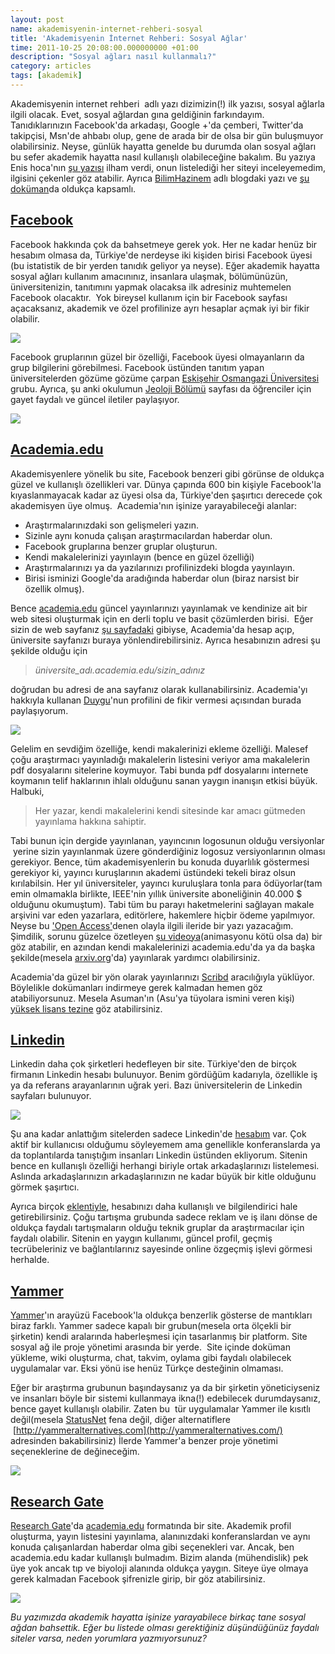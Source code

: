 ```yaml
--- 
layout: post 
name: akademisyenin-internet-rehberi-sosyal 
title: 'Akademisyenin İnternet Rehberi: Sosyal Ağlar' 
time: 2011-10-25 20:08:00.000000000 +01:00 
description: "Sosyal ağları nasıl kullanmalı?"
category: articles
tags: [akademik]
---
```


Akademisyenin internet rehberi  adlı yazı dizimizin(!) ilk yazısı, sosyal ağlarla ilgili olacak. Evet, sosyal ağlardan gına geldiğinin farkındayım. Tanıdıklarınızın Facebook'da arkadaşı, Google +'da çemberi, Twitter'da takipçisi, Msn'de ahbabı olup, gene de arada bir de olsa bir gün buluşmuyor olabilirsiniz. Neyse, günlük hayatta genelde bu durumda olan sosyal ağları bu sefer akademik hayatta nasıl kullanışlı olabileceğine bakalım. Bu yazıya Enis hoca'nın [şu yazısı](http://enisden.wordpress.com/2011/07/07/akademik-sosyal-aglarla-diger-akademisyenlere-ulasmak/) ilham verdi, onun listelediği her siteyi inceleyemedim, ilgisini çekenler göz atabilir. Ayrıca [BilimHazinem](http://bilimhazinem.wordpress.com/2011/05/02/bilim-insanlari-icin-sosyal-iletisim-aglari/) adlı blogdaki yazı ve [şu doküman](http://www.scribd.com/doc/48590125/Social-media-A-guide-for-researchers)da oldukça kapsamlı.

## [Facebook](http://www.facebook.com/)

Facebook hakkında çok da bahsetmeye gerek yok. Her ne kadar henüz bir hesabım olmasa da, Türkiye'de nerdeyse iki kişiden birisi Facebook üyesi (bu istatistik de bir yerden tanıdık geliyor ya neyse). Eğer akademik hayatta sosyal ağları kullanım amacınınız, insanlara ulaşmak, bölümünüzün, üniversitenizin, tanıtımını yapmak olacaksa ilk adresiniz muhtemelen Facebook olacaktır. 
Yok bireysel kullanım için bir Facebook sayfası açacaksanız, akademik ve özel profilinize ayrı hesaplar açmak iyi bir fikir olabilir.

[![]({{site.url}}/images/facebookgrandma.png)](http://www.makeuseof.com/tech-fun/grandma-on-facebook/)

Facebook gruplarının güzel bir özelliği, Facebook üyesi olmayanların da grup bilgilerini görebilmesi. Facebook üstünden tanıtım yapan üniversitelerden gözüme gözüme çarpan [Eskişehir Osmangazi Üniversitesi](http://www.facebook.com/EsoguWEB?sk=wall) grubu. Ayrıca, şu anki okulumun [Jeoloji Bölümü](http://www.facebook.com/geosciences?sk=wall) sayfası da öğrenciler için gayet faydalı ve güncel iletiler paylaşıyor. 

[![]({{site.url}}/images/osmangazi.png)](http://www.facebook.com/EsoguWEB?sk=wall)

## [Academia.edu](http://www.academia.edu/)

Akademisyenlere yönelik bu site, Facebook benzeri gibi görünse de oldukça güzel ve kullanışlı özellikleri var. Dünya çapında 600 bin kişiyle Facebook'la kıyaslanmayacak kadar az üyesi olsa da, Türkiye'den şaşırtıcı derecede çok akademisyen üye olmuş. 
Academia'nın işinize yarayabileceği alanlar:

-   Araştırmalarınızdaki son gelişmeleri yazın.
-   Sizinle aynı konuda çalışan araştırmacılardan haberdar olun.
-   Facebook gruplarına benzer gruplar oluşturun.
-   Kendi makalelerinizi yayınlayın (bence en güzel özelliği)
-   Araştırmalarınızı ya da yazılarınızı profilinizdeki blogda yayınlayın.
-   Birisi isminizi Google'da aradığında haberdar olun (biraz narsist bir özellik olmuş).

Bence [academia.edu](http://www.academia.edu/) güncel yayınlarınızı yayınlamak ve kendinize ait bir web sitesi oluşturmak için en derli toplu ve basit çözümlerden birisi.  Eğer sizin de web sayfanız [şu sayfadaki](http://www.eee.metu.edu.tr/~canatan/) gibiyse, Academia'da hesap açıp, üniversite sayfanızı buraya yönlendirebilirsiniz. Ayrıca hesabınızın adresi şu şekilde olduğu için

> *üniversite\_adı.academia.edu/sizin\_adınız*

doğrudan bu adresi de ana sayfanız olarak kullanabilirsiniz. Academia'yı hakkıyla kullanan [Duygu](http://ku.academia.edu/Duygu%C3%96zge)'nun profilini de fikir vermesi açısından burada paylaşıyorum.

[![]({{site.url}}/images/duygu_academia.png)](http://ku.academia.edu/Duygu%C3%96zge)

Gelelim en sevdiğim özelliğe, kendi makalerinizi ekleme özelliği. Malesef çoğu araştırmacı yayınladığı makalelerin listesini veriyor ama makalelerin pdf dosyalarını sitelerine koymuyor. Tabi bunda pdf dosyalarını internete koymanın telif haklarının ihlalı olduğunu sanan yaygın inanışın etkisi büyük. Halbuki,

> Her yazar, kendi makalelerini kendi sitesinde kar amacı gütmeden yayınlama hakkına sahiptir. 

Tabi bunun için dergide yayınlanan, yayıncının logosunun olduğu versiyonlar  yerine sizin yayınlanmak üzere gönderdiğiniz logosuz versiyonlarının olması gerekiyor. Bence, tüm akademisyenlerin bu konuda duyarlılık göstermesi gerekiyor ki, yayıncı kuruşlarının akademi üstündeki tekeli biraz olsun kırılabilsin. Her yıl üniversiteler, yayıncı kuruluşlara tonla para ödüyorlar(tam emin olmamakla birlikte, IEEE'nin yıllık üniversite aboneliğinin 40.000 \$ olduğunu okumuştum). Tabi tüm bu parayı haketmelerini sağlayan makale arşivini var eden yazarlara, editörlere, hakemlere hiçbir ödeme yapılmıyor. Neyse bu ['Open Access'](http://en.wikipedia.org/wiki/Open_access)denen olayla ilgili ileride bir yazı yazacağım. Şimdilik, sorunu güzelce özetleyen [şu videoya](http://www.phd2published.com/2011/10/13/scientist-meets-publisher/)(animasyonu kötü olsa da) bir göz atabilir, en azından kendi makalelerinizi academia.edu'da ya da başka şekilde(mesela [arxiv.org](http://arxiv.org/)'da) yayınlarak yardımcı olabilirsiniz.

Academia'da güzel bir yön olarak yayınlarınızı [Scribd](http://asuyatuyolar.org/2011/03/belge-sablonlar.html) aracılığıyla yüklüyor. Böylelikle dokümanları indirmeye gerek kalmadan hemen göz atabiliyorsunuz. Mesela Asuman'ın (Asu'ya tüyolara ismini veren kişi) [yüksek lisans tezine](http://strathstudents.academia.edu/AsumanOzgurKeysan/Papers/1076649/PENSION_REFORM_THE_TURKISH_CASE_IN_THE_EUROPEAN_CONTEXT) göz atabilirsiniz.

## [Linkedin](http://tr.linkedin.com/)

Linkedin daha çok şirketleri hedefleyen bir site. Türkiye'den de birçok firmanın Linkedin hesabı bulunuyor. Benim gördüğüm kadarıyla, özellikle iş ya da referans arayanlarının uğrak yeri. Bazı üniversitelerin de Linkedin sayfaları bulunuyor.

[![]({{site.url}}/images/linkedin_universite.png)](http://www.linkedin.com/csearch/results?type=companies&keywords=universitesi&pplSearchOrigin=GLHD&pageKey=fps_results&search=Search#facets=sb%3DR%26keywords%3Duniversitesi%26pplSearchOrigin%3DGLHD%26page_num%3D1%26openFacets%3DJO%252CCCR%252CI)

Şu ana kadar anlattığım sitelerden sadece Linkedin'de [hesabım](http://www.linkedin.com/pub/ozan-keysan/24/b13/994) var. Çok aktif bir kullanıcısı olduğumu söyleyemem ama genellikle konferanslarda ya da toplantılarda tanıştığım insanları Linkedin üstünden ekliyorum. Sitenin bence en kullanışlı özelliği herhangi biriyle ortak arkadaşlarınızı listelemesi. Aslında arkadaşlarınızın arkadaşlarınızın ne kadar büyük bir kitle olduğunu görmek şaşırtıcı.

Ayrıca birçok [eklentiyle](http://www.linkedin.com/static?key=application_directory&trk=hb_side_apps), hesabınızı daha kullanışlı ve bilgilendirici hale getirebilirsiniz.
Çoğu tartışma grubunda sadece reklam ve iş ilanı dönse de oldukça faydalı tartışmaların olduğu teknik gruplar da araştırmacılar için faydalı olabilir.
Sitenin en yaygın kullanımı, güncel profil, geçmiş tecrübeleriniz ve bağlantılarınız sayesinde online özgeçmiş işlevi görmesi herhalde.

## [Yammer](http://www.yammer.com/)

[Yammer](http://www.yammer.com/)'ın arayüzü Facebook'la oldukça benzerlik gösterse de mantıkları biraz farklı. Yammer sadece kapalı bir grubun(mesela orta ölçekli bir şirketin) kendi aralarında haberleşmesi için tasarlanmış bir platform. Site sosyal ağ ile proje yönetimi arasında bir yerde.  Site içinde doküman yükleme, wiki oluşturma, chat, takvim, oylama gibi faydalı olabilecek uygulamalar var. Eksi yönü ise henüz Türkçe desteğinin olmaması. 

Eğer bir araştırma grubunun başındaysanız ya da bir şirketin yöneticiyseniz ve insanları böyle bir sistemi kullanmaya ikna(!) edebilecek durumdaysanız, bence gayet kullanışlı olabilir. Zaten bu  tür uygulamalar Yammer ile kısıtlı değil(mesela [StatusNet](http://status.net/) fena değil, diğer alternatiflere  [http://yammeralternatives.com](http://yammeralternatives.com/) adresinden bakabilirsiniz) İlerde Yammer'a benzer proje yönetimi seçeneklerine de değineceğim.

[![]({{site.url}}/images/screenshot_yammer.jpg)](https://www.yammer.com/about/product_tour)

## [Research Gate](http://www.researchgate.net/)

[Research Gate](http://www.researchgate.net/)'da [academia.edu](http://www.academia.edu/) formatında bir site. Akademik profil oluşturma, yayın listesini yayınlama, alanınızdaki konferanslardan ve aynı konuda çalışanlardan haberdar olma gibi seçenekleri var. Ancak, ben academia.edu kadar kullanışlı bulmadım. Bizim alanda (mühendislik) pek üye yok ancak tıp ve biyoloji alanında oldukça yaygın. Siteye üye olmaya gerek kalmadan Facebook şifrenizle girip, bir göz atabilirsiniz.

[![]({{site.url}}/images/research_gate.png)]({{site.url}}/images/research_gate.png)

*Bu yazımızda akademik hayatta işinize yarayabilece birkaç tane sosyal ağdan bahsettik. Eğer bu listede olması gerektiğiniz düşündüğünüz faydalı siteler varsa, neden yorumlara yazmıyorsunuz?*

